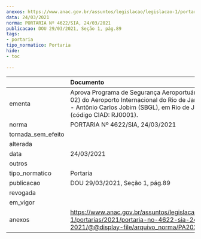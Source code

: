 ```yaml
---
anexos: https://www.anac.gov.br/assuntos/legislacao/legislacao-1/portarias/2021/portaria-no-4622-sia-24-03-2021/@@display-file/arquivo_norma/PA2021-4622.pdf
data: 24/03/2021
norma: PORTARIA Nº 4622/SIA, 24/03/2021
publicacao: DOU 29/03/2021, Seção 1, pág.89
tags:
- portaria
tipo_normatico: Portaria
hide: 
- toc 
 
---
```


|                    | Documento                                                                                                                                                                              |
|:-------------------|:---------------------------------------------------------------------------------------------------------------------------------------------------------------------------------------|
| ementa             | Aprova Programa de Segurança Aeroportuária (Revisão 02) do Aeroporto Internacional do Rio de Janeiro/Galeão - Antônio Carlos Jobim (SBGL), em Rio de Janeiro/RJ (código CIAD: RJ0001). |
| norma              | PORTARIA Nº 4622/SIA, 24/03/2021                                                                                                                                                       |
| tornada_sem_efeito |                                                                                                                                                                                        |
| alterada           |                                                                                                                                                                                        |
| data               | 24/03/2021                                                                                                                                                                             |
| outros             |                                                                                                                                                                                        |
| tipo_normatico     | Portaria                                                                                                                                                                               |
| publicacao         | DOU 29/03/2021, Seção 1, pág.89                                                                                                                                                        |
| revogada           |                                                                                                                                                                                        |
| em_vigor           |                                                                                                                                                                                        |
| anexos             | https://www.anac.gov.br/assuntos/legislacao/legislacao-1/portarias/2021/portaria-no-4622-sia-24-03-2021/@@display-file/arquivo_norma/PA2021-4622.pdf                                   |